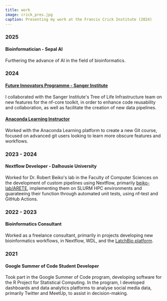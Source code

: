 ```yaml
---
title: work
image: crick_pres.jpg
caption: Presenting my work at the Francis Crick Institute (2024)
---
```



<h3>2025</h3>

<div class="exp">
<h4>Bioinformatician - Sepal AI</h4>

Furthering the advance of AI in the field of bioinformatics.

</div>

<h3>2024</h3>

<div class="exp">
<h4><a href="https://www.linkedin.com/company/biodev-network/" target="_blank">Future Innovators Programme - Sanger Institute</a></h4>

I collaborated with the Sanger Institute's Tree of Life Infrastructure team on new features for the nf-core toolkit,
in order to enhance code reusability and collaboration, as well as facilitate the creation of new data pipelines.

</div>

<div class="exp">

<h4><a href="https://learning.anaconda.cloud/version-control-with-git" target="_blank">Anaconda Learning Instructor</a></h4>

Worked with the Anaconda Learning platform to create a new Git course, focused on advanced git users looking to learn more
obscure features and workflows.

</div>

<h3>2023 - 2024</h3>

<div class="exp">

<h4>Nextflow Developer - Dalhousie University</h4>

Worked for Dr. Robert Beiko's lab in the Faculty of Computer Sciences on the development of custom pipelines using Nextflow, primarily <a href="https://github.com/beiko-lab/arete/" target="_blank">beiko-lab/ARETE</a>, implementing them on SLURM HPC environments and guarateeing their function through automated unit tests, using nf‑test and GitHub Actions.

</div>

<h3>2022 - 2023</h3>

<div class="exp">

<h4>Bioinformatics Consultant</h4>

Worked as a freelance consultant, primarily in projects developing new bioinformatics workflows, in Nextflow, WDL, and the <a href="https://latch.bio" target="_blank">LatchBio platform</a>.

</div>

<h3>2021</h3>

<div class="exp">

<h4>Google Summer of Code Student Developer</h4>

Took part in the Google Summer of Code program, developing software for the R Project for Statistical Computing.
In the program, I developed dashboards and data analytics platforms to analyse social media data, primarily Twitter and MeetUp,
to assist in decision-making.

</div>
